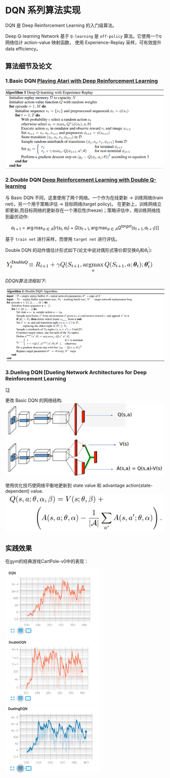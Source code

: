 # DQN 系列算法实现

DQN 是 Deep Reinforcement Learning 的入门级算法。

Deep Q-learning Network 基于 `Q-learning` 是 `off-policy` 算法。它使用一个`Q`网络估计 action-value 映射函数，
使用 Experience-Replay 采样，可有效提升 data efficiency。

## 算法细节及论文

### 1.Basic DQN [Playing Atari with Deep Reinforcement Learning][1]
![basic DQN](images/DQN%20with%20Experience%20Replay.png)

### 2.Double DQN [Deep Reinforcement Learning with Double Q-learning][2]

与 Basic DQN 不同，这里使用了两个网络。一个作为在线更新 -> 训练网络(train net)，另一个用于策略评估 -> 目标网络(target policy)。
在更新上，训练网络立即更新,而目标网络的更新存在一个滞后性(freeze)；策略评估中，用训练网络找到最优动作:

$$a_{t + 1} =  \arg \max_{a \in A} \left[ r(s_{t}, a_{t}) + Q(s_{t + 1}, \arg \max_{a \in A} Q^{target} (s_{t + 1}, a_{t + 1}) ) \right]$$
 
基于 `train net` 进行采样，而使用 `target net` 进行评估。

Double DQN 的动作值估计形式如下(论文中说对偶形式等价即交换$\theta_t$和$\theta_t^{'}$):

![Double DQN eval](images/Double%20Q-learning%20eval.png)

*DDQN算法流程如下*:

![DDQN algorithm](images/Double%20DQN%20Algorithm.png)

### 3.Dueling DQN [Dueling Network Architectures for Deep Reinforcement Learning
][3]

更改 Basic DQN 的网络结构.
![Dueling DQN Structure](images/Dueling%20DQN%20Network.png)

使用优化技巧使网络平衡地更新到 state value 和 advantage action(state-dependent) value.
![Dueling DQN algorithm](images/Dueling%20DQN%20optimization%20for%20identifiability.png)

## 实践效果
在gym的经典游戏CartPole-v0中的表现：

<p float="left">
    <img src="images/DQN.png" width="300"/>
    <img src="images/DDQN.png" width="300"/>
    <img src="images/DuelingDQN.png" width="300"/>
</p>


[1]: https://arxiv.org/abs/1312.5602
[2]: https://arxiv.org/abs/1509.06461
[3]: https://arxiv.org/abs/1511.06581
